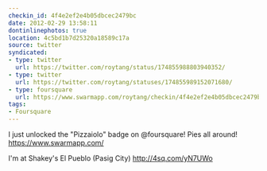 ```yaml
---
checkin_id: 4f4e2ef2e4b05dbcec2479bc
date: 2012-02-29 13:58:11
dontinlinephotos: true
location: 4c5bd1b7d25320a18589c17a
source: twitter
syndicated:
- type: twitter
  url: https://twitter.com/roytang/status/174855988803940352/
- type: twitter
  url: https://twitter.com/roytang/statuses/174855989152071680/
- type: foursquare
  url: https://www.swarmapp.com/roytang/checkin/4f4e2ef2e4b05dbcec2479bc
tags:
- Foursquare
---
```


I just unlocked the "Pizzaiolo" badge on @foursquare! Pies all around! https://www.swarmapp.com/

I'm at Shakey's El Pueblo (Pasig City) http://4sq.com/yN7UWo